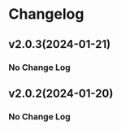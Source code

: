 
# Changelog

## v2.0.3(2024-01-21)

### No Change Log

## v2.0.2(2024-01-20)

### No Change Log
  
